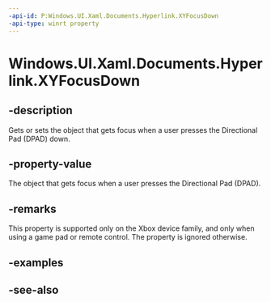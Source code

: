 ```yaml
---
-api-id: P:Windows.UI.Xaml.Documents.Hyperlink.XYFocusDown
-api-type: winrt property
---
```


<!-- Property syntax
public Windows.UI.Xaml.DependencyObject XYFocusDown { get;  set; }
-->

# Windows.UI.Xaml.Documents.Hyperlink.XYFocusDown

## -description
Gets or sets the object that gets focus when a user presses the Directional Pad (DPAD) down.



## -property-value
The object that gets focus when a user presses the Directional Pad (DPAD).

## -remarks
This property is supported only on the Xbox device family, and only when using a game pad or remote control. The property is ignored otherwise.

## -examples

## -see-also
